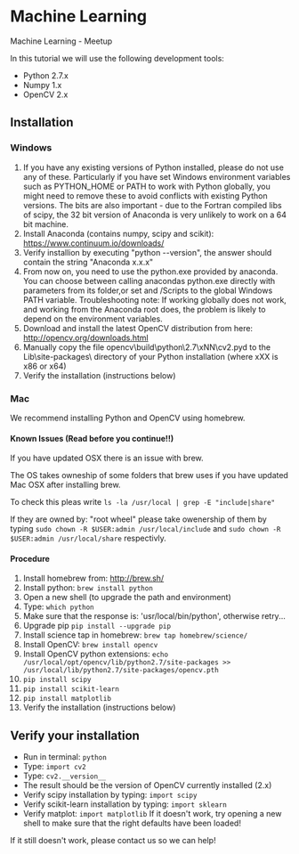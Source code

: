 # Machine Learning
Machine Learning - Meetup

In this tutorial we will use the following development tools:
 * Python 2.7.x
 * Numpy 1.x
 * OpenCV 2.x

## Installation

### Windows

 1. If you have any existing versions of Python installed, please do not use any of these. Particularly if you have set Windows environment variables such as PYTHON_HOME or PATH 
    to work with Python globally, you might need to remove these to avoid conflicts with existing Python versions. The bits are also important - due to the Fortran compiled libs of 
    scipy, the 32 bit version of Anaconda is very unlikely to work on a 64 bit machine.     
 2. Install Anaconda (contains numpy, scipy and scikit): https://www.continuum.io/downloads/
 2. Verify installion by executing "python --version", the answer should contain the string "Anaconda x.x.x"
 3. From now on, you  need to use the python.exe provided by anaconda. You can choose between calling anacondas python.exe directly with parameters from its folder,or set <PathToAnacondaRoot> and <PathToAnacondaRoot>/Scripts to the global Windows PATH variable. 
    Troubleshooting note:  If working globally does not work, and working from the Anaconda root does, the problem is likely to depend on the environment variables.  
 3. Download and install the latest OpenCV distribution from here: http://opencv.org/downloads.html
 4. Manually copy the file opencv\build\python\2.7\xNN\cv2.pyd to the Lib\site-packages\ directory of your Python installation (where xXX is x86 or x64)
 5. Verify the installation (instructions below)
 
### Mac

We recommend installing Python and OpenCV using homebrew.

#### Known Issues (Read before you continue!!)
If you have updated OSX there is an issue with brew. 

The OS takes owneship of some folders that brew uses if you have updated Mac OSX after installing brew.

To check this pleas write `ls -la /usr/local | grep -E "include|share"`

If they are owned by: "root   wheel" please take owenership of them by typing `sudo chown -R $USER:admin /usr/local/include` and  `sudo chown -R $USER:admin /usr/local/share` respectivly.


#### Procedure

 1. Install homebrew from: http://brew.sh/
 2. Install python: `brew install python`
 3. Open a new shell (to upgrade the path and environment)
 4. Type: `which python`
 5. Make sure that the response is: 'usr/local/bin/python', otherwise retry...
 6. Upgrade pip `pip install --upgrade pip`
 7. Install science tap in homebrew: `brew tap homebrew/science/`
 8. Install OpenCV: `brew install opencv`
 9. Install OpenCV python extensions: `echo /usr/local/opt/opencv/lib/python2.7/site-packages >> /usr/local/lib/python2.7/site-packages/opencv.pth`
10. `pip install scipy`
11. `pip install scikit-learn` 
12. `pip install matplotlib`
13. Verify the installation (instructions below)

## Verify your installation

 * Run in terminal: `python`
 * Type: `import cv2`
 * Type: `cv2.__version__`
 * The result should be the version of OpenCV currently installed (2.x)
 * Verify scipy installation by typing: `import scipy`
 * Verify scikit-learn installation by typing: `import sklearn`
 * Verify matplot: `import matplotlib`
If it doesn't work, try opening a new shell to make sure that the right defaults have been loaded!

If it still doesn't work, please contact us so we can help!
